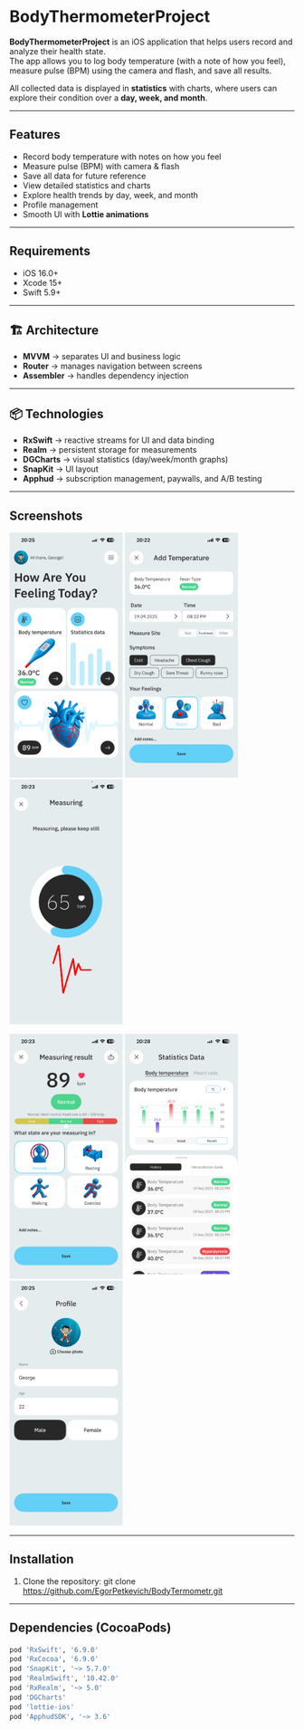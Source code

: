 # BodyThermometerProject

**BodyThermometerProject** is an iOS application that helps users record and analyze their health state.  
The app allows you to log body temperature (with a note of how you feel), measure pulse (BPM) using the camera and flash, and save all results.  

All collected data is displayed in **statistics** with charts, where users can explore their condition over a **day, week, and month**.  

---

## Features
- Record body temperature with notes on how you feel  
- Measure pulse (BPM) with camera & flash  
- Save all data for future reference  
- View detailed statistics and charts  
- Explore health trends by day, week, and month  
- Profile management  
- Smooth UI with **Lottie animations**  

---

## Requirements
- iOS 16.0+  
- Xcode 15+  
- Swift 5.9+  

---

## 🏗️ Architecture
- **MVVM** → separates UI and business logic  
- **Router** → manages navigation between screens  
- **Assembler** → handles dependency injection
  
---

## 📦 Technologies
- **RxSwift** → reactive streams for UI and data binding  
- **Realm** → persistent storage for measurements  
- **DGCharts** → visual statistics (day/week/month graphs)
- **SnapKit** → UI layout
- **Apphud** → subscription management, paywalls, and A/B testing

---

## Screenshots
 <p float="left">
  <img src="Screenshots/Main.PNG" alt="Main" width="200"/>
  <img src="Screenshots/AddTemperature.PNG" alt="Add Temperature" width="200"/>
  <img src="Screenshots/MeasuringBPM.PNG" alt="Measuring BPM" width="200"/>
</p>

<p float="left">
  <img src="Screenshots/MeasuringResult.PNG" alt="Measuring Result" width="200"/>
  <img src="Screenshots/StatisticsData.PNG" alt="Statistics Data" width="200"/>
  <img src="Screenshots/Profile.PNG" alt="Profile" width="200"/>
</p>

---

## Installation
1. Clone the repository: git clone https://github.com/EgorPetkevich/BodyTermometr.git

---

##  Dependencies (CocoaPods)
```ruby
pod 'RxSwift', '6.9.0'
pod 'RxCocoa', '6.9.0'
pod 'SnapKit', '~> 5.7.0'
pod 'RealmSwift', '10.42.0'
pod 'RxRealm', '~> 5.0'
pod 'DGCharts'
pod 'lottie-ios'
pod 'ApphudSDK', '~> 3.6'
